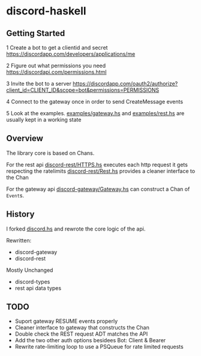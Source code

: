 # discord-haskell

## Getting Started

1 Create a bot to get a clientid and secret
<https://discordapp.com/developers/applications/me>

2 Figure out what permissions you need
<https://discordapi.com/permissions.html>

3 Invite the bot to a server
<https://discordapp.com/oauth2/authorize?client_id=CLIENT_ID&scope=bot&permissions=PERMISSIONS>

4 Connect to the gateway once in order to send CreateMessage events

5 Look at the examples. [examples/gateway.hs](./examples/gateway.hs)
and [examples/rest.hs](./examples/rest.hs) are usually kept in a working state

## Overview

The library core is based on Chans.


For the rest api
[discord-rest/HTTPS.hs](./discord-rest/src/Network/Discord/Rest/HTTP.hs)
executes each http request it gets respecting the ratelimits
[discord-rest/Rest.hs](./discord-rest/src/Network/Discord/Rest.hs) provides
a cleaner interface to the Chan

For the gateway api
[discord-gateway/Gateway.hs](./discord-gateway/src/Network/Discord/Gateway.hs)
can construct a Chan of `Event`s.

## History

I forked [discord.hs](https://github.com/jano017/Discord.hs) and
rewrote the core logic of the api.

Rewritten:
- discord-gateway
- discord-rest

Mostly Unchanged
- discord-types
- rest api data types

## TODO

- Suport gateway RESUME events properly
- Cleaner interface to gateway that constructs the Chan
- Double check the REST request ADT matches the API
- Add the two other auth options besidees Bot: Client & Bearer
- Rewrite rate-limiting loop to use a PSQueue for rate limited requests

